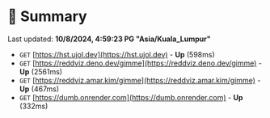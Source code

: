 # 📖 Summary
Last updated: **10/8/2024, 4:59:23 PG "Asia/Kuala_Lumpur"**

- `GET` [https://hst.ujol.dev](https://hst.ujol.dev) - **Up** (598ms)
- `GET` [https://reddviz.deno.dev/gimme](https://reddviz.deno.dev/gimme) - **Up** (2561ms)
- `GET` [https://reddviz.amar.kim/gimme](https://reddviz.amar.kim/gimme) - **Up** (467ms)
- `GET` [https://dumb.onrender.com](https://dumb.onrender.com) - **Up** (332ms)
